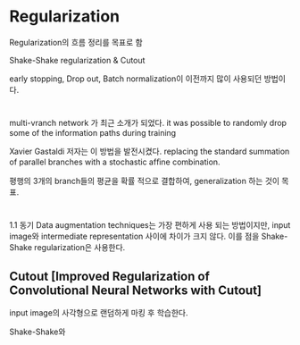 # Regularization
Regularization의 흐름 정리를 목표로 함

Shake-Shake regularization & Cutout

early stopping, Drop out, Batch normalization이 이전까지 많이 사용되던 방법이다.
#

multi-vranch network 가 최근 소개가 되었다. 
it was possible to randomly drop some of the information paths during training

Xavier Gastaldi 저자는 이 방법을 발전시켰다. 
 replacing the standard summation of parallel branches with a stochastic afﬁne combination.

평행의 3개의 branch들의 평균을 확률 적으로 결합하여, generalization 하는 것이 목표.

#

1.1 동기 Data augmentation techniques는 가장 편하게 사용 되는 방법이지만, input image와 intermediate representation 사이에 
차이가 크지 않다. 이를 점을 Shake-Shake regularization은 사용한다.



## Cutout [Improved Regularization of Convolutional Neural Networks with Cutout]
input image의 사각형으로 랜덤하게 마킹 후 학습한다. 

Shake-Shake와 


